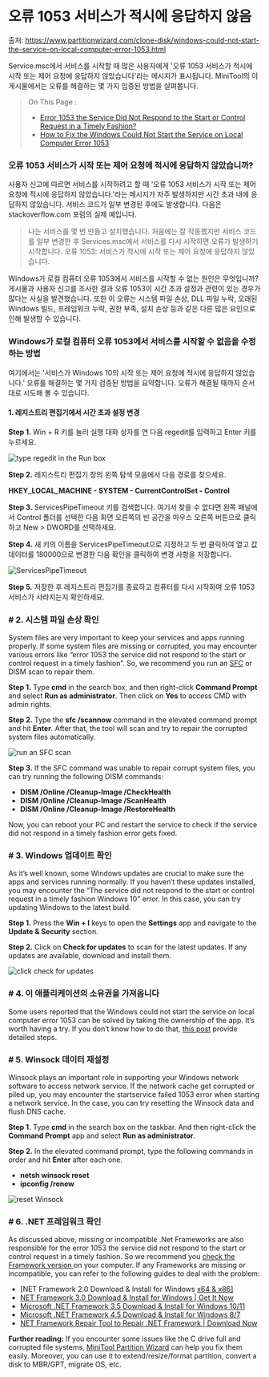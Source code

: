 # 오류 1053 서비스가 적시에 응답하지 않음

출처: https://www.partitionwizard.com/clone-disk/windows-could-not-start-the-service-on-local-computer-error-1053.html

Service.msc에서 서비스를 시작할 때 많은 사용자에게 '오류 1053 서비스가 적시에 시작 또는 제어 요청에 응답하지 않았습니다'라는 메시지가 표시됩니다. MiniTool의 이 게시물에서는 오류를 해결하는 몇 가지 입증된 방법을 살펴봅니다.

> On This Page :
>
> - [Error 1053 the Service Did Not Respond to the Start or Control Request in a Timely Fashion?](https://www.partitionwizard.com/clone-disk/windows-could-not-start-the-service-on-local-computer-error-1053.html#error-1053-the-service-did-not-respond-to-the-start-or-control-request-in-a-timely-fashion?-10696)
> - [How to Fix the Windows Could Not Start the Service on Local Computer Error 1053](https://www.partitionwizard.com/clone-disk/windows-could-not-start-the-service-on-local-computer-error-1053.html#how-to-fix-the-windows-could-not-start-the-service-on-local-computer-error-1053-10696)



### 오류 1053 서비스가 시작 또는 제어 요청에 적시에 응답하지 않았습니까?

사용자 신고에 따르면 서비스를 시작하려고 할 때 '오류 1053 서비스가 시작 또는 제어 요청에 적시에 응답하지 않았습니다.'라는 메시지가 자주 발생하지만 시간 초과 내에 응답하지 않았습니다. 서비스 코드가 일부 변경된 후에도 발생합니다. 다음은 stackoverflow.com 포럼의 실제 예입니다.

> 나는 서비스를 몇 번 만들고 설치했습니다. 처음에는 잘 작동했지만 서비스 코드를 일부 변경한 후 Services.msc에서 서비스를 다시 시작하면 오류가 발생하기 시작합니다. 오류 1053: 서비스가 적시에 시작 또는 제어 요청에 응답하지 않았습니다.

Windows가 로컬 컴퓨터 오류 1053에서 서비스를 시작할 수 없는 원인은 무엇입니까? 게시물과 사용자 신고를 조사한 결과 오류 1053이 시간 초과 설정과 관련이 있는 경우가 많다는 사실을 발견했습니다. 또한 이 오류는 시스템 파일 손상, DLL 파일 누락, 오래된 Windows 빌드, 프레임워크 누락, 권한 부족, 설치 손상 등과 같은 다른 많은 요인으로 인해 발생할 수 있습니다.



### Windows가 로컬 컴퓨터 오류 1053에서 서비스를 시작할 수 없음을 수정하는 방법

여기에서는 '서비스가 Windows 10의 시작 또는 제어 요청에 적시에 응답하지 않았습니다.' 오류를 해결하는 몇 가지 검증된 방법을 요약합니다. 오류가 해결될 때까지 순서대로 시도해 볼 수 있습니다.

#### 1. 레지스트리 편집기에서 시간 초과 설정 변경

**Step 1.** Win + R 키를 눌러 실행 대화 상자를 연 다음 regedit를 입력하고 Enter 키를 누르세요.

![type regedit in the Run box](https://www.partitionwizard.com/images/uploads/articles/2022/08/windows-could-not-start-the-service-on-local-computer-error-1053/windows-could-not-start-the-service-on-local-computer-error-1053-2.png)

**Step 2.** 레지스트리 편집기 창의 왼쪽 탐색 모음에서 다음 경로를 찾으세요.

**HKEY_LOCAL_MACHINE - SYSTEM - CurrentControlSet - Control**

**Step 3.** ServicesPipeTimeout 키를 검색합니다. 여기서 찾을 수 없다면 왼쪽 패널에서 Control 폴더를 선택한 다음 화면 오른쪽의 빈 공간을 마우스 오른쪽 버튼으로 클릭하고 New > DWORD를 선택하세요.

**Step 4.** 새 키의 이름을 ServicesPipeTimeout으로 지정하고 두 번 클릭하여 열고 값 데이터를 180000으로 변경한 다음 확인을 클릭하여 변경 사항을 저장합니다.

![ServicesPipeTimeout](https://www.partitionwizard.com/images/uploads/articles/2022/08/windows-could-not-start-the-service-on-local-computer-error-1053/windows-could-not-start-the-service-on-local-computer-error-1053-3.png)

**Step 5.** 저장한 후 레지스트리 편집기를 종료하고 컴퓨터를 다시 시작하여 오류 1053 서비스가 사라지는지 확인하세요.

### # 2.  시스템 파일 손상 확인

System files are very important to keep your services and apps running properly. If some system files are missing or corrupted, you may encounter various errors like “error 1053 the service did not respond to the start or control request in a timely fashion”. So, we recommend you run an [SFC](https://www.partitionwizard.com/partitionmagic/system-file-checker-windows-10.html) or DISM scan to repair them.

**Step 1.** Type **cmd** in the search box, and then right-click **Command Prompt** and select **Run as administrator**. Then click on **Yes** to access CMD with admin rights.

**Step 2.** Type the **sfc /scannow** command in the elevated command prompt and hit **Enter**. After that, the tool will scan and try to repair the corrupted system files automatically.

![run an SFC scan](https://www.partitionwizard.com/images/uploads/articles/2022/08/windows-could-not-start-the-service-on-local-computer-error-1053/windows-could-not-start-the-service-on-local-computer-error-1053-4.png)

**Step 3.** If the SFC command was unable to repair corrupt system files, you can try running the following DISM commands:

- **DISM /Online /Cleanup-Image /CheckHealth**
- **DISM /Online /Cleanup-Image /ScanHealth**
- **DISM /Online /Cleanup-Image /RestoreHealth**

Now, you can reboot your PC and restart the service to check if the service did not respond in a timely fashion error gets fixed.

### # 3. Windows 업데이트 확인

As it’s well known, some Windows updates are crucial to make sure the apps and services running normally. If you haven’t these updates installed, you may encounter the “The service did not respond to the start or control request in a timely fashion Windows 10” error. In this case, you can try updating Windows to the latest build.

**Step 1.** Press the **Win + I** keys to open the **Settings** app and navigate to the **Update & Security** section.

**Step 2.** Click on **Check for updates** to scan for the latest updates. If any updates are available, download and install them.

![click check for updates](https://www.partitionwizard.com/images/uploads/articles/2022/08/windows-could-not-start-the-service-on-local-computer-error-1053/windows-could-not-start-the-service-on-local-computer-error-1053-5.png)

### # 4. 이 애플리케이션의 소유권을 가져옵니다

Some users reported that the Windows could not start the service on local computer error 1053 can be solved by taking the ownership of the app. It’s worth having a try. If you don’t know how to do that, [this post](https://www.partitionwizard.com/partitionmagic/you-require-permission-from-trustedinstaller.html) provide detailed steps.

### # 5. Winsock 데이터 재설정

Winsock plays an important role in supporting your Windows network software to access network service. If the network cache get corrupted or piled up, you may encounter the startservice failed 1053 error when starting a network service. In the case, you can try resetting the Winsock data and flush DNS cache.

**Step 1.** Type **cmd** in the search box on the taskbar. And then right-click the **Command Prompt** app and select **Run as administrator**.

**Step 2.** In the elevated command prompt, type the following commands in order and hit **Enter** after each one.

- **netsh winsock reset**
- **ipconfig /renew**

![reset Winsock](https://www.partitionwizard.com/images/uploads/articles/2022/08/windows-could-not-start-the-service-on-local-computer-error-1053/windows-could-not-start-the-service-on-local-computer-error-1053-6.png)

### # 6. .NET 프레임워크 확인

As discussed above, missing or incompatible .Net Frameworks are also responsible for the error 1053 the service did not respond to the start or control request in a timely fashion. So we recommend you [check the Framework version ](https://www.partitionwizard.com/partitionmagic/how-to-check-net-framework-version.html)on your computer. If any Frameworks are missing or incompatible, you can refer to the following guides to deal with the problem:

- [NET Framework 2.0 Download & Install for Windows [x64 & x86\]](https://www.partitionwizard.com/partitionmagic/net-framework-2-0-download-install.html)
- [NET Framework 3.0 Download & Install for Windows | Get It Now](https://www.partitionwizard.com/partitionmanager/net-framework-3-0-download-install.html)
- [Microsoft .NET Framework 3.5 Download & Install for Windows 10/11](https://www.partitionwizard.com/partitionmanager/net-framework-3-5-download-install.html)
- [Microsoft .NET Framework 4.5 Download & Install for Windows 8/7](https://www.partitionwizard.com/partitionmagic/net-framework-4-5-download-install.html)
- [NET Framework Repair Tool to Repair .NET Framework | Download Now](https://www.partitionwizard.com/partitionmagic/net-framework-repair-tool-download.html)

**Further reading:** If you encounter some issues like the C drive full and corrupted file systems, [MiniTool Partition Wizard](https://www.partitionwizard.com/free-partition-manager.html) can help you fix them easily. Moreover, you can use it to extend/resize/format partition, convert a disk to MBR/GPT, migrate OS, etc.



